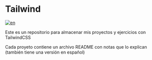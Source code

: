 # Tailwind
[![en](https://img.shields.io/badge/lang-en-green.svg)](https://github.com/josluistanic/tailwind/README.md)

Este es un repositorio para almacenar mis proyectos y ejercicios con TailwindCSS

Cada proyeto contiene un archivo README con notas que lo explican (también tiene una versión en español)
